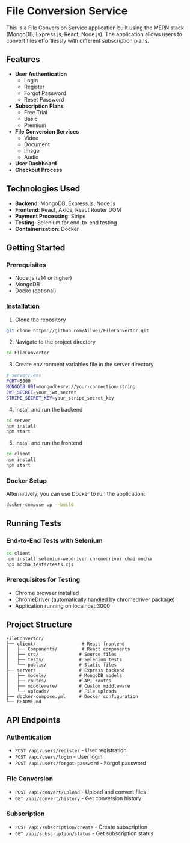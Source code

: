 # File Conversion Service

This is a File Conversion Service application built using the MERN stack (MongoDB, Express.js, React, Node.js). The application allows users to convert files effortlessly with different subscription plans.

## Features

- **User Authentication**
  - Login
  - Register
  - Forgot Password
  - Reset Password
- **Subscription Plans**
  - Free Trial
  - Basic
  - Premium
- **File Conversion Services**
  - Video
  - Document
  - Image
  - Audio
- **User Dashboard**
- **Checkout Process**

## Technologies Used

- **Backend**: MongoDB, Express.js, Node.js
- **Frontend**: React, Axios, React Router DOM
- **Payment Processing**: Stripe
- **Testing**: Selenium for end-to-end testing
- **Containerization**: Docker

## Getting Started

### Prerequisites

- Node.js (v14 or higher)
- MongoDB
- Docke (optional)

### Installation

1. Clone the repository

```bash
git clone https://github.com/Ailwei/FileConvertor.git
```

2. Navigate to the project directory

```bash
cd FileConvertor
```

3. Create environment variables file in the server directory

```bash
# server/.env
PORT=5000
MONGODB_URI=mongodb+srv://your-connection-string
JWT_SECRET=your_jwt_secret
STRIPE_SECRET_KEY=your_stripe_secret_key
```

4. Install and run the backend

```bash
cd server
npm install
npm start
```

5. Install and run the frontend

```bash
cd client
npm install
npm start
```

### Docker Setup

Alternatively, you can use Docker to run the application:

```bash
docker-compose up --build
```

## Running Tests

### End-to-End Tests with Selenium

```bash
cd client
npm install selenium-webdriver chromedriver chai mocha
npx mocha tests/tests.cjs
```

### Prerequisites for Testing
- Chrome browser installed
- ChromeDriver (automatically handled by chromedriver package)
- Application running on localhost:3000

## Project Structure

```
FileConvertor/
├── client/                 # React frontend
│   ├── Components/         # React components
│   ├── src/               # Source files
│   ├── tests/             # Selenium tests
│   └── public/            # Static files
├── server/                # Express backend
│   ├── models/            # MongoDB models
│   ├── routes/            # API routes
│   ├── middleware/        # Custom middleware
│   └── uploads/           # File uploads
├── docker-compose.yml     # Docker configuration
└── README.md
```

## API Endpoints

### Authentication
- `POST /api/users/register` - User registration
- `POST /api/users/login` - User login
- `POST /api/users/forgot-password` - Forgot password

### File Conversion
- `POST /api/convert/upload` - Upload and convert files
- `GET /api/convert/history` - Get conversion history

### Subscription
- `POST /api/subscription/create` - Create subscription
- `GET /api/subscription/status` - Get subscription status